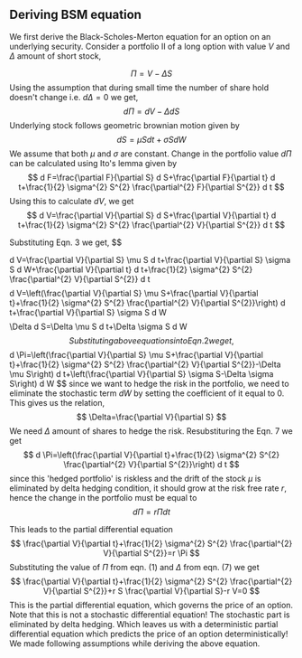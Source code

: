 ## Deriving BSM equation

We first derive the Black-Scholes-Merton equation for an option on an underlying security. Consider a portfolio II of a long option with value $V$ and $\Delta$ amount of short stock,

$$
\Pi=V-\Delta S
$$
Using the assumption that during small time the number of share hold doesn't change i.e. $d \Delta=0$ we get,
$$
d \Pi=d V-\Delta d S
$$
Underlying stock follows geometric brownian motion given by
$$
d S=\mu S d t+\sigma S d W
$$
We assume that both $\mu$ and $\sigma$ are constant. Change in the portfolio value $d \Pi$ can be calculated using Ito's lemma given by
$$
d F=\frac{\partial F}{\partial S} d S+\frac{\partial F}{\partial t} d t+\frac{1}{2} \sigma^{2} S^{2} \frac{\partial^{2} F}{\partial S^{2}} d t
$$
Using this to calculate $d V,$ we get
$$
d V=\frac{\partial V}{\partial S} d S+\frac{\partial V}{\partial t} d t+\frac{1}{2} \sigma^{2} S^{2} \frac{\partial^{2} V}{\partial S^{2}} d t
$$

Substituting Eqn. 3 we get,
$$

d V=\frac{\partial V}{\partial S} \mu S d t+\frac{\partial V}{\partial S} \sigma S d W+\frac{\partial V}{\partial t} d t+\frac{1}{2} \sigma^{2} S^{2} \frac{\partial^{2} V}{\partial S^{2}} d t
$$
$$
d V=\left(\frac{\partial V}{\partial S} \mu S+\frac{\partial V}{\partial t}+\frac{1}{2} \sigma^{2} S^{2} \frac{\partial^{2} V}{\partial S^{2}}\right) d t+\frac{\partial V}{\partial S} \sigma S d W $$
$$
\Delta d S=\Delta \mu S d t+\Delta \sigma S d W
$$
Substituting above equations into Eqn. 2 we get,
$$
d \Pi=\left(\frac{\partial V}{\partial S} \mu S+\frac{\partial V}{\partial t}+\frac{1}{2} \sigma^{2} S^{2} \frac{\partial^{2} V}{\partial S^{2}}-\Delta \mu S\right) d t+\left(\frac{\partial V}{\partial S} \sigma S-\Delta \sigma S\right) d W
$$
since we want to hedge the risk in the portfolio, we need to eliminate the stochastic term $d W$ by setting the coefficient of it equal to $0 .$ This gives us the relation,
$$
\Delta=\frac{\partial V}{\partial S}
$$
We need $\Delta$ amount of shares to hedge the risk. Resubstituring the Eqn. 7 we get
$$
d \Pi=\left(\frac{\partial V}{\partial t}+\frac{1}{2} \sigma^{2} S^{2} \frac{\partial^{2} V}{\partial S^{2}}\right) d t
$$
since this 'hedged portfolio' is riskless and the drift of the stock $\mu$ is eliminated by delta hedging condition, it should grow at the risk free rate $r,$ hence the change in the portfolio must be equal to
$$
d \Pi=r \Pi d t
$$

This leads to the partial differential equation
$$
\frac{\partial V}{\partial t}+\frac{1}{2} \sigma^{2} S^{2} \frac{\partial^{2} V}{\partial S^{2}}=r \Pi
$$
Substituting the value of $\Pi$ from eqn. (1) and $\Delta$ from eqn. (7) we get
$$
\frac{\partial V}{\partial t}+\frac{1}{2} \sigma^{2} S^{2} \frac{\partial^{2} V}{\partial S^{2}}+r S \frac{\partial V}{\partial S}-r V=0
$$
This is the partial differential equation, which governs the price of an option. Note that this is not a stochastic differential equation! The stochastic part is eliminated by delta hedging. Which leaves us with a deterministic partial differential equation which predicts the price of an option deterministically! We made following assumptions while deriving the above equation.
